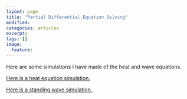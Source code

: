 ```yaml
---
layout: page
title: "Partial Differential Equation Solving"
modified:
categories: articles
excerpt:
tags: []
image:
  feature:
---
```


Here are some simulations I have made of the heat and wave equations.

[Here is a heat equation simulation.](/scripts/PDE/Diffusion.html)

[Here is a standing wave simulation.](/scripts/PDE/Waves.html)